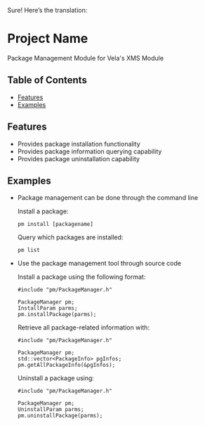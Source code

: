 Sure! Here’s the translation:

# Project Name

Package Management Module for Vela's XMS Module

## Table of Contents

- [Features](#features)
- [Examples](#examples)

## Features

- Provides package installation functionality
- Provides package information querying capability
- Provides package uninstallation capability

## Examples

- Package management can be done through the command line

    Install a package:

    ```
    pm install [packagename]
    ```

    Query which packages are installed:

    ```
    pm list
    ```

- Use the package management tool through source code

    Install a package using the following format:

    ```
    #include "pm/PackageManager.h"

    PackageManager pm;
    InstallParam parms;
    pm.installPackage(parms);
    ```

    Retrieve all package-related information with:

    ```
    #include "pm/PackageManager.h"

    PackageManager pm;
    std::vector<PackageInfo> pgInfos;
    pm.getAllPackageInfo(&pgInfos);
    ```

    Uninstall a package using:

    ```
    #include "pm/PackageManager.h"

    PackageManager pm;
    UninstallParam parms;
    pm.uninstallPackage(parms);
    ```

